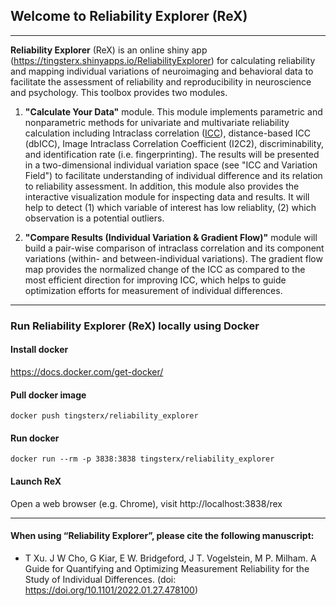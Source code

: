 
## Welcome to **Reliability Explorer (ReX)**

----

**Reliability Explorer** (ReX) is an online shiny app (https://tingsterx.shinyapps.io/ReliabilityExplorer) for  calculating reliability and mapping individual variations of neuroimaging and behavioral data to facilitate the assessment of reliability and reproducibility in neuroscience and psychology. This toolbox provides two modules. 

1. **"Calculate Your Data"** module. This module implements parametric and nonparametric methods for univariate and multivariate reliability calculation including Intraclass correlation ([ICC](https://github.com/TingsterX/Reliability_Explorer/blob/main/tutorial_ICC_in_R.ipynb)), distance-based ICC (dbICC), Image Intraclass Correlation Coefficient (I2C2), discriminability, and identification rate (i.e. fingerprinting). The results will be presented in a two-dimensional individual variation space (see "ICC and Variation Field") to facilitate understanding of individual difference and its relation to reliability assessment. In addition, this module also provides the interactive visualization module for inspecting data and results. It will help to detect (1) which variable of interest has low reliablity, (2) which observation is a potential outliers. 

2. **"Compare Results (Individual Variation & Gradient Flow)"** module will build a pair-wise comparison of intraclass correlation and its component variations (within- and between-individual variations). The gradient flow map provides the normalized change of the ICC as compared to the most efficient direction for improving ICC, which helps to guide optimization efforts for measurement of individual differences.

----

### Run **Reliability Explorer (ReX)** locally using Docker


#### Install docker

https://docs.docker.com/get-docker/

#### Pull docker image

```
docker push tingsterx/reliability_explorer
```

#### Run docker
```
docker run --rm -p 3838:3838 tingsterx/reliability_explorer
```

#### Launch **ReX**

Open a web browser (e.g. Chrome), visit http://localhost:3838/rex

----

#### When using “Reliability Explorer”, please cite the following manuscript:

- T Xu. J W Cho, G Kiar, E W. Bridgeford, J T. Vogelstein, M P. Milham. A Guide for Quantifying and Optimizing Measurement Reliability for the Study of Individual Differences. (doi: https://doi.org/10.1101/2022.01.27.478100)


